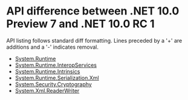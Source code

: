 # API difference between .NET 10.0 Preview 7 and .NET 10.0 RC 1

API listing follows standard diff formatting.
Lines preceded by a '+' are additions and a '-' indicates removal.

* [System.Runtime](10.0-rc1_System.Runtime.md)
* [System.Runtime.InteropServices](10.0-rc1_System.Runtime.InteropServices.md)
* [System.Runtime.Intrinsics](10.0-rc1_System.Runtime.Intrinsics.md)
* [System.Runtime.Serialization.Xml](10.0-rc1_System.Runtime.Serialization.Xml.md)
* [System.Security.Cryptography](10.0-rc1_System.Security.Cryptography.md)
* [System.Xml.ReaderWriter](10.0-rc1_System.Xml.ReaderWriter.md)
